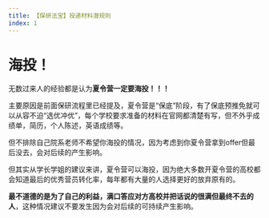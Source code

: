 ```yaml
---
title: 【保研法宝】投递材料潜规则
index: 1
---
```


# 海投！

无数过来人的经验都是认为**夏令营一定要海投！！！**

主要原因是前面保研流程里已经提及，夏令营是“保底”阶段，有了保底预推免就可以从容不迫“选优冲优”，每个学校要求准备的材料在官网都清楚有写，但不外乎成绩单，简历，个人陈述，英语成绩等。

但不排除自己院系老师不希望你海投的情况，因为考虑到你夏令营拿到offer但最后没去，会对后续的产生影响。

但其实从学长学姐的建议来讲，夏令营可以海投，因为绝大多数开夏令营的高校都会知道最后的优秀营员转化率，每年都有大量的人选择更好的放弃原有的。

**最不道德的是为了自己的利益，满口答应对方高校并把话说的很满但最终不去的人**，这种情况建议不要发生因为会对后续的可持续产生影响。